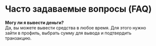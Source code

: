 # Часто задаваемые вопросы (FAQ)

**Могу ли я вывести деньги?**  
Да, вы можете вывести средства в любое время. Для этого нужно зайти в профиль, выбрать сумму для вывода и подтвердить транзакцию.
